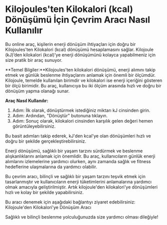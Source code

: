 Kilojoules'ten Kilokalori (kcal) Dönüşümü İçin Çevrim Aracı Nasıl Kullanılır
============================================================================

Bu online araç, kişilerin enerji dönüşüm ihtiyaçları için doğru bir Kilojoules'ten Kilokalori (kcal) dönüşümü hesaplamasını sağlar. Kilojoule (kJ)’den kilokalori (kcal)’ye enerji dönüşümünü kolayca yapabilmeniz için size pratik bir araç sunuyor.

**Temel Bilgiler:**Kilojoules'ten kilokalori dönüşümü, enerji alımını takip etmek ve günlük beslenme ihtiyaçlarını anlamak için önemli bir ölçümdür. Kilojoule, temelde kullanılan birimdir ve kilokalori ise enerji içeriğini gösteren bir ölçü birimidir. Bu araç, kullanıcıya bu iki ölçüm arasında hızlı ve doğru bir dönüşüm yapma olanağı sunar.

**Araç Nasıl Kullanılır:**

1. Adım: İlk olarak, dönüştürmek istediğiniz miktarı kJ cinsinden girin.
2. Adım: Ardından, "Dönüştür" butonuna tıklayın.
3. Adım: Sonuç olarak, kilokalori cinsinden karşılık gelen değeri hemen görüntüleyebilirsiniz.

Bu basit adımları takip ederek, kJ'den kcal'ye olan dönüşümleri hızlı ve doğru bir şekilde gerçekleştirebilirsiniz.

Enerji dönüşümü, sağlıklı bir yaşam tarzını sürdürmek ve beslenme alışkanlıklarını anlamak için önemlidir. Bu araç, kullanıcıların günlük enerji alımlarını izlemelerine yardımcı olurken, aynı zamanda sağlık ve fitness hedeflerine ulaşmalarına da yardımcı olabilir.

Bu çevrim aracı, bilinçli ve sağlıklı bir yaşam tarzını teşvik etmek için tasarlanmıştır ve kullanıcıların enerji tüketimlerini anlamalarına yardımcı olmak amacıyla geliştirilmiştir. Artık kilojoule'den kilokalori'ye dönüşümleri hızlı ve kolay bir şekilde yapabilirsiniz.

Bu aracı denemek için aşağıdaki bağlantıyı ziyaret edebilirsiniz: Kilojoule'den Kilokalori'ye Dönüşüm Aracı

Sağlıklı ve bilinçli beslenme yolculuğunuzda size yardımcı olması dileğiyle!